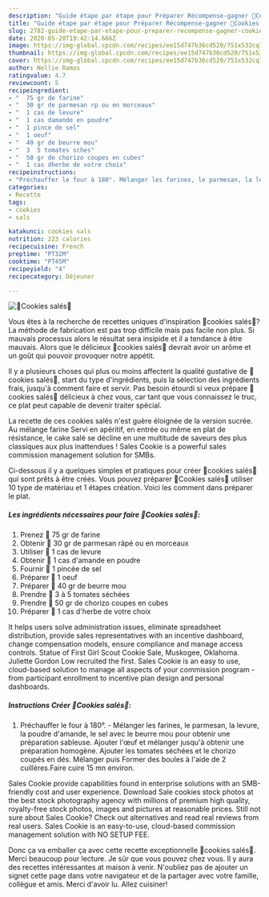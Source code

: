 ```yaml
---
description: "Guide étape par étape pour Préparer Récompense-gagner 🍅Cookies salés🍅"
title: "Guide étape par étape pour Préparer Récompense-gagner 🍅Cookies salés🍅"
slug: 2782-guide-etape-par-etape-pour-preparer-recompense-gagner-cookies-sales
date: 2020-05-20T19:42:14.666Z
image: https://img-global.cpcdn.com/recipes/ee15d747b36cd520/751x532cq70/🍅cookies-sales🍅-photo-principale-de-la-recette.jpg
thumbnail: https://img-global.cpcdn.com/recipes/ee15d747b36cd520/751x532cq70/🍅cookies-sales🍅-photo-principale-de-la-recette.jpg
cover: https://img-global.cpcdn.com/recipes/ee15d747b36cd520/751x532cq70/🍅cookies-sales🍅-photo-principale-de-la-recette.jpg
author: Nellie Ramos
ratingvalue: 4.7
reviewcount: 5
recipeingredient:
- "  75 gr de farine"
- "  30 gr de parmesan rp ou en morceaux"
- "  1 cas de levure"
- "  1 cas damande en poudre"
- "  1 pince de sel"
- "  1 oeuf"
- "  40 gr de beurre mou"
- "  3  5 tomates sches"
- "  50 gr de chorizo coupes en cubes"
- "  1 cas dherbe de votre choix"
recipeinstructions:
- "Préchauffer le four à 180°. Mélanger les farines, le parmesan, la levure, la poudre d&#39;amande, le sel avec le beurre mou pour obtenir une préparation sableuse. Ajouter l&#39;œuf et mélanger jusqu&#39;à obtenir une préparation homogène. Ajouter les tomates séchées et le chorizo coupés en dés. Mélanger puis Former des boules à l&#39;aide de 2 cuillères.Faire cuire 15 mn environ."
categories:
- Recette
tags:
- cookies
- sals

katakunci: cookies sals 
nutrition: 223 calories
recipecuisine: French
preptime: "PT32M"
cooktime: "PT45M"
recipeyield: "4"
recipecategory: Déjeuner

---
```



![🍅Cookies salés🍅](https://img-global.cpcdn.com/recipes/ee15d747b36cd520/751x532cq70/🍅cookies-sales🍅-photo-principale-de-la-recette.jpg)

Vous êtes à la recherche de recettes uniques d'inspiration 🍅cookies salés🍅? La méthode de fabrication est pas trop difficile mais pas facile non plus. Si mauvais processus alors le résultat sera insipide et il a tendance à être mauvais. Alors que le délicieux 🍅cookies salés🍅 devrait avoir un arôme et un goût qui pouvoir provoquer notre appétit.

Il y a plusieurs choses qui plus ou moins affectent la qualité gustative de 🍅cookies salés🍅, start du type d'ingrédients, puis la sélection des ingrédients frais, jusqu'à comment faire et servir. Pas besoin étourdi si veux prépare 🍅cookies salés🍅 délicieux à chez vous, car tant que vous connaissez le truc, ce plat peut capable de devenir traiter spécial.

La recette de ces cookies salés n&#39;est guère éloignée de la version sucrée. Au mélange farine Servi en apéritif, en entrée ou même en plat de résistance, le cake salé se décline en une multitude de saveurs des plus classiques aux plus inattendues ! Sales Cookie is a powerful sales commission management solution for SMBs.


Ci-dessous il y a quelques simples et pratiques pour créer 🍅cookies salés🍅 qui sont prêts à être créés. Vous pouvez préparer 🍅Cookies salés🍅 utiliser 10 type de matériau et 1 étapes création. Voici les comment dans préparer le plat.

<!--inarticleads1-->

##### Les ingrédients nécessaires pour faire 🍅Cookies salés🍅:

1. Prenez  🍅 75 gr de farine
1. Obtenir  🍅 30 gr de parmesan râpé ou en morceaux
1. Utiliser  🍅 1 cas de levure
1. Obtenir  🍅 1 cas d&#39;amande en poudre
1. Fournir  🍅 1 pincée de sel
1. Préparer  🍅 1 oeuf
1. Préparer  🍅 40 gr de beurre mou
1. Prendre  🍅 3 à 5 tomates séchées
1. Prendre  🍅 50 gr de chorizo coupes en cubes
1. Préparer  🍅 1 cas d&#39;herbe de votre choix


It helps users solve administration issues, eliminate spreadsheet distribution, provide sales representatives with an incentive dashboard, change compensation models, ensure compliance and manage access controls. Statue of First Girl Scout Cookie Sale, Muskogee, Oklahoma. Juliette Gordon Low recruited the first. Sales Cookie is an easy to use, cloud-based solution to manage all aspects of your commission program - from participant enrollment to incentive plan design and personal dashboards. 

<!--inarticleads2-->

##### Instructions Créer 🍅Cookies salés🍅:

1. Préchauffer le four à 180°. - Mélanger les farines, le parmesan, la levure, la poudre d&#39;amande, le sel avec le beurre mou pour obtenir une préparation sableuse. Ajouter l&#39;œuf et mélanger jusqu&#39;à obtenir une préparation homogène. Ajouter les tomates séchées et le chorizo coupés en dés. Mélanger puis Former des boules à l&#39;aide de 2 cuillères.Faire cuire 15 mn environ.


Sales Cookie provide capabilities found in enterprise solutions with an SMB-friendly cost and user experience. Download Sale cookies stock photos at the best stock photography agency with millions of premium high quality, royalty-free stock photos, images and pictures at reasonable prices. Still not sure about Sales Cookie? Check out alternatives and read real reviews from real users. Sales Cookie is an easy-to-use, cloud-based commission management solution with NO SETUP FEE. 


Donc ça va emballer ça avec cette recette exceptionnelle 🍅cookies salés🍅. Merci beaucoup pour lecture. Je sûr que vous pouvez chez vous. Il y aura des recettes  intéressantes at maison à venir. N'oubliez pas de ajouter un signet cette page dans votre navigateur et de la partager avec votre famille, collègue et amis. Merci d'avoir lu. Allez cuisiner!
